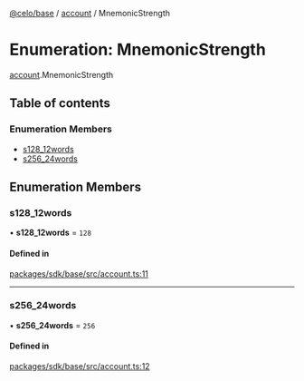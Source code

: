 [@celo/base](../README.md) / [account](../modules/account.md) / MnemonicStrength

# Enumeration: MnemonicStrength

[account](../modules/account.md).MnemonicStrength

## Table of contents

### Enumeration Members

- [s128\_12words](account.MnemonicStrength.md#s128_12words)
- [s256\_24words](account.MnemonicStrength.md#s256_24words)

## Enumeration Members

### s128\_12words

• **s128\_12words** = ``128``

#### Defined in

[packages/sdk/base/src/account.ts:11](https://github.com/celo-org/developer-tooling/blob/master/packages/sdk/base/src/account.ts#L11)

___

### s256\_24words

• **s256\_24words** = ``256``

#### Defined in

[packages/sdk/base/src/account.ts:12](https://github.com/celo-org/developer-tooling/blob/master/packages/sdk/base/src/account.ts#L12)
